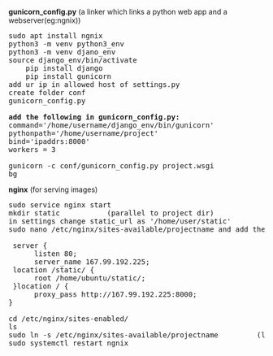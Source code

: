 **gunicorn_config.py**     (a linker which links a python web app and a webserver(eg:ngnix))
<pre>
sudo apt install ngnix
python3 -m venv python3_env
python3 -m venv djano_env
source django_env/bin/activate
	pip install django
	pip install gunicorn
add ur ip in allowed host of settings.py
create folder conf
gunicorn_config.py

<b>add the following in gunicorn_config.py:</b>
command='/home/username/django_env/bin/gunicorn'
pythonpath='/home/username/project'
bind='ipaddrs:8000'
workers = 3

gunicorn -c conf/gunicorn_config.py project.wsgi
bg
</pre>

**nginx**    (for serving images)
<pre>
sudo service nginx start
mkdir static           (parallel to project dir)
in settings change static_url as '/home/user/static'
sudo nano /etc/nginx/sites-available/projectname and add the following

 server { 
      listen 80; 
      server_name 167.99.192.225; 
 location /static/ {
      root /home/ubuntu/static/; 
 }location / { 
      proxy_pass http://167.99.192.225:8000; 
}

cd /etc/nginx/sites-enabled/
ls
sudo ln -s /etc/nginx/sites-available/projectname         (linking)
sudo systemctl restart ngnix

</pre>
